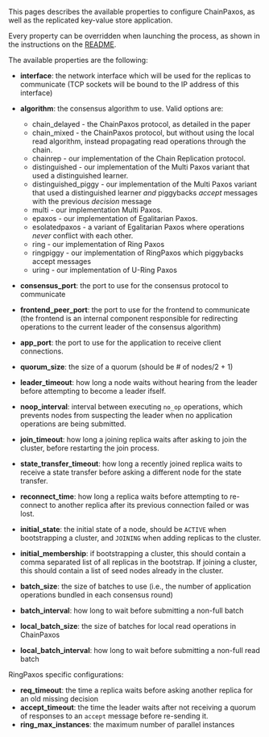 This pages describes the available properties to configure ChainPaxos, as well as the replicated key-value store application.

Every property can be overridden when launching the process, as shown in the instructions on the [README](https://github.com/pfouto/chain/blob/master/README.md).

The available properties are the following:

* **interface**: the network interface which will be used for the replicas to communicate (TCP sockets will be bound to the IP address of this interface)
* **algorithm**: the consensus algorithm to use. Valid options are:
  * chain_delayed - the ChainPaxos protocol, as detailed in the paper
  * chain_mixed - the ChainPaxos protocol, but without using the local read algorithm, instead propagating read operations through the chain.
  * chainrep - our implementation of the Chain Replication protocol.
  * distinguished - our implementation of the Multi Paxos variant that used a distinguished learner.
  * distinguished_piggy - our implementation of the Multi Paxos variant that used a distinguished learner *and* piggybacks *accept* messages with the previous *decision* message
  * multi - our implementation Multi Paxos.
  * epaxos - our implementation of Egalitarian Paxos.
  * esolatedpaxos - a variant of Egalitarian Paxos where operations *never* conflict with each other.
  * ring - our implementation of Ring Paxos
  * ringpiggy - our implementation of RingPaxos which piggybacks accept messages
  * uring - our implementation of U-Ring Paxos

* **consensus_port**: the port to use for the consensus protocol to communicate
* **frontend_peer_port**: the port to use for the frontend to communicate (the frontend is an internal component responsible for redirecting operations to the current leader of the consensus algorithm)
* **app_port**: the port to use for the application to receive client connections.
* **quorum_size**: the size of a quorum (should be # of nodes/2 + 1)
* **leader_timeout**: how long a node waits without hearing from the leader before attempting to become a leader ifself.
* **noop_interval**: interval between executing `no_op` operations, which prevents nodes from suspecting the leader when no application operations are being submitted.
* **join_timeout**: how long a joining replica waits after asking to join the cluster, before restarting the join process.
* **state_transfer_timeout**: how long a recently joined replica waits to receive a state transfer before asking a different node for the state transfer.
* **reconnect_time**: how long a replica waits before attempting to re-connect to another replica after its previous connection failed or was lost.
* **initial_state**: the initial state of a node, should be `ACTIVE` when bootstrapping a cluster, and `JOINING` when adding replicas to the cluster.
* **initial_membership**: if bootstrapping a cluster, this should contain a comma separated list of all replicas in the bootstrap. If joining a cluster, this should contain a list of seed nodes already in the cluster.
* **batch_size**: the size of batches to use (i.e., the number of application operations bundled in each consensus round)
* **batch_interval**: how long to wait before submitting a non-full batch
* **local_batch_size**: the size of batches for local read operations in ChainPaxos
* **local_batch_interval**: how long to wait before submitting a non-full read batch

RingPaxos specific configurations:
* **req_timeout**: the time a replica waits before asking another replica for an old missing decision
* **accept_timeout**: the time the leader waits after not receiving a quorum of responses to an `accept` message before re-sending it. 
* **ring_max_instances**: the maximum number of parallel instances


